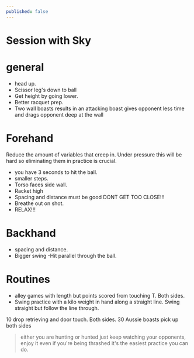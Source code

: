 ```yaml
---
published: false
---
```

# Session with Sky 

# general

- head up.
- Scissor leg's down to ball
- Get height by going lower.
- Better racquet prep.
- Two wall boasts results in an attacking boast gives opponent less time and drags opponent deep at the wall

# Forehand 
Reduce the amount of variables that creep in. Under pressure this will be hard so eliminating them in practice is crucial.
- you have 3 seconds to hit the ball.
- smaller steps.
- Torso faces side wall.
- Racket high
- Spacing and distance must be good DONT GET TOO CLOSE!!!
- Breathe out on shot.
- RELAX!!!

# Backhand 
- spacing and distance.
- Bigger swing
-Hit parallel through the ball.

# Routines
-  alley games with length but points scored from touching T. Both sides.
- Swing practice with a kilo weight in hand along a straight line. Swing straight but follow the line through.

10 drop retrieving and door touch. Both sides.
30 Aussie boasts pick up both sides 

>either you are hunting or hunted 
>just keep watching your opponents, enjoy it even if you're being thrashed it's the easiest practice you can do.